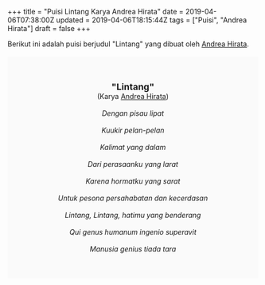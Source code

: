 +++
title = "Puisi Lintang Karya Andrea Hirata"
date = 2019-04-06T07:38:00Z
updated = 2019-04-06T18:15:44Z
tags = ["Puisi", "Andrea Hirata"]
draft = false
+++

<div dir="ltr" style="text-align: left;" trbidi="on"><div style="text-align: justify;">Berikut ini adalah puisi berjudul "Lintang" yang dibuat oleh <a href="https://ensiklopedia.kemdikbud.go.id/sastra/artikel/Andrea_Hirata" target="_blank">Andrea Hirata</a>. </div><br /><div style="background: #FAFAFA; font-size: 14px; height: auto; margin: 0 auto; padding: 50px; text-align: center; width: auto;"><span style="font-size: 18px;"><b>"Lintang"</b></span><br />(Karya <a href="https://www.sekata.web.id/tags/andrea-hirata" target="_blank">Andrea Hirata</a>) <br /><br /><i>Dengan pisau lipat<br /><br />Kuukir pelan-pelan<br /><br />Kalimat yang dalam<br /><br />Dari perasaanku yang larat<br /><br />Karena hormatku yang sarat<br /><br />Untuk pesona persahabatan dan kecerdasan<br /><br />Lintang, Lintang, hatimu yang benderang<br /><br />Qui genus humanum ingenio superavit<br /><br />Manusia genius tiada tara</i> </div></div>
